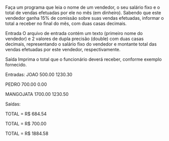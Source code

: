 Faça um programa que leia o nome de um vendedor, o seu salário fixo e o total de vendas efetuadas por ele no mês (em dinheiro). Sabendo que este vendedor ganha 15% de comissão sobre suas vendas efetuadas, informar o total a receber no final do mês, com duas casas decimais.

Entrada
O arquivo de entrada contém um texto (primeiro nome do vendedor) e 2 valores de dupla precisão (double) com duas casas decimais, representando o salário fixo do vendedor e montante total das vendas efetuadas por este vendedor, respectivamente.

Saída
Imprima o total que o funcionário deverá receber, conforme exemplo fornecido.

Entradas:
JOAO
500.00
1230.30

PEDRO
700.00
0.00

MANGOJATA
1700.00
1230.50

Saídas:

TOTAL = R$ 684.54

TOTAL = R$ 700.00

TOTAL = R$ 1884.58
